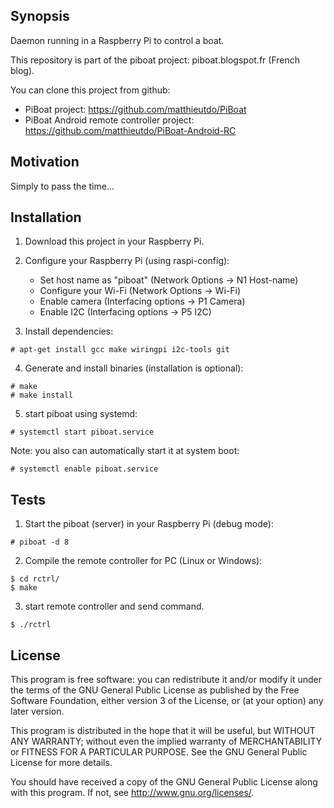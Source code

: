 ## Synopsis

Daemon running in a Raspberry Pi to control a boat.

This repository is part of the piboat project: piboat.blogspot.fr (French blog).

You can clone this project from github:
- PiBoat project: https://github.com/matthieutdo/PiBoat
- PiBoat Android remote controller project: https://github.com/matthieutdo/PiBoat-Android-RC

## Motivation

Simply to pass the time...

## Installation

1. Download this project in your Raspberry Pi.

2. Configure your Raspberry Pi (using raspi-config):
   * Set host name as "piboat" (Network Options -> N1 Host-name)
   * Configure your Wi-Fi (Network Options -> Wi-Fi)
   * Enable camera (Interfacing options -> P1 Camera)
   * Enable I2C (Interfacing options -> P5 I2C)

3. Install dependencies:

```shell
# apt-get install gcc make wiringpi i2c-tools git
```

4. Generate and install binaries (installation is optional):

```shell
# make
# make install
```

5. start piboat using systemd:

```shell
# systemctl start piboat.service
```

Note: you also can automatically start it at system boot:

```shell
# systemctl enable piboat.service
```

## Tests

1. Start the piboat (server) in your Raspberry Pi (debug mode):

```shell
# piboat -d 8
```

2. Compile the remote controller for PC (Linux or Windows):

```shell
$ cd rctrl/
$ make
```

3. start remote controller and send command.

```shell
$ ./rctrl
```

## License

This program is free software: you can redistribute it and/or modify
it under the terms of the GNU General Public License as published by
the Free Software Foundation, either version 3 of the License, or
(at your option) any later version.

This program is distributed in the hope that it will be useful,
but WITHOUT ANY WARRANTY; without even the implied warranty of
MERCHANTABILITY or FITNESS FOR A PARTICULAR PURPOSE.  See the
GNU General Public License for more details.

You should have received a copy of the GNU General Public License
along with this program.  If not, see <http://www.gnu.org/licenses/>.
